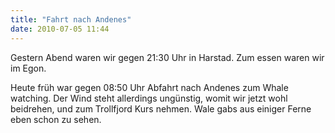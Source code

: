 ```yaml
---
title: "Fahrt nach Andenes"
date: 2010-07-05 11:44
---
```

Gestern Abend waren wir gegen 21:30 Uhr in Harstad. Zum essen waren wir im Egon.

Heute früh war gegen 08:50 Uhr Abfahrt nach Andenes zum Whale watching. Der Wind steht allerdings ungünstig, womit wir jetzt wohl beidrehen, und zum Trollfjord Kurs nehmen. Wale gabs aus einiger Ferne eben schon zu sehen.
